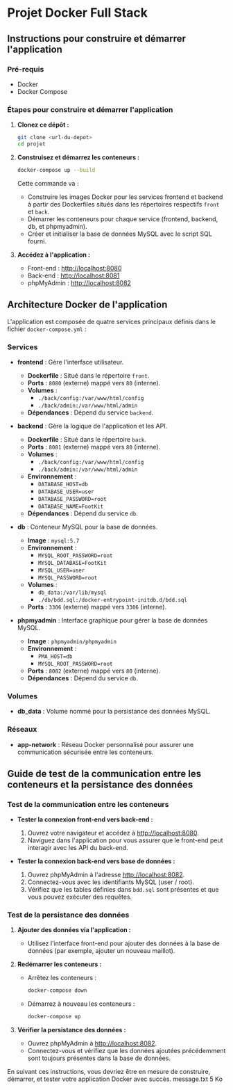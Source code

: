 # Projet Docker Full Stack

## Instructions pour construire et démarrer l'application

### Pré-requis

- Docker
- Docker Compose

### Étapes pour construire et démarrer l'application

1. **Clonez ce dépôt :**

    ```bash
    git clone <url-du-depot>
    cd projet
    ```

2. **Construisez et démarrez les conteneurs :**

    ```bash
    docker-compose up --build
    ```

    Cette commande va :
    - Construire les images Docker pour les services frontend et backend à partir des Dockerfiles situés dans les répertoires respectifs `front` et `back`.
    - Démarrer les conteneurs pour chaque service (frontend, backend, db, et phpmyadmin).
    - Créer et initialiser la base de données MySQL avec le script SQL fourni.

3. **Accédez à l'application :**
    - Front-end : [http://localhost:8080](http://localhost:8080)
    - Back-end : [http://localhost:8081](http://localhost:8081)
    - phpMyAdmin : [http://localhost:8082](http://localhost:8082)

## Architecture Docker de l'application

L'application est composée de quatre services principaux définis dans le fichier `docker-compose.yml` :

### Services

- **frontend** : Gère l'interface utilisateur.
    - **Dockerfile** : Situé dans le répertoire `front`.
    - **Ports** : `8080` (externe) mappé vers `80` (interne).
    - **Volumes** :
        - `./back/config:/var/www/html/config`
        - `./back/admin:/var/www/html/admin`
    - **Dépendances** : Dépend du service `backend`.

- **backend** : Gère la logique de l'application et les API.
    - **Dockerfile** : Situé dans le répertoire `back`.
    - **Ports** : `8081` (externe) mappé vers `80` (interne).
    - **Volumes** :
        - `./back/config:/var/www/html/config`
        - `./back/admin:/var/www/html/admin`
    - **Environnement** :
        - `DATABASE_HOST=db`
        - `DATABASE_USER=user`
        - `DATABASE_PASSWORD=root`
        - `DATABASE_NAME=FootKit`
    - **Dépendances** : Dépend du service `db`.

- **db** : Conteneur MySQL pour la base de données.
    - **Image** : `mysql:5.7`
    - **Environnement** :
        - `MYSQL_ROOT_PASSWORD=root`
        - `MYSQL_DATABASE=FootKit`
        - `MYSQL_USER=user`
        - `MYSQL_PASSWORD=root`
    - **Volumes** :
        - `db_data:/var/lib/mysql`
        - `./db/bdd.sql:/docker-entrypoint-initdb.d/bdd.sql`
    - **Ports** : `3306` (externe) mappé vers `3306` (interne).

- **phpmyadmin** : Interface graphique pour gérer la base de données MySQL.
    - **Image** : `phpmyadmin/phpmyadmin`
    - **Environnement** :
        - `PMA_HOST=db`
        - `MYSQL_ROOT_PASSWORD=root`
    - **Ports** : `8082` (externe) mappé vers `80` (interne).
    - **Dépendances** : Dépend du service `db`.

### Volumes

- **db_data** : Volume nommé pour la persistance des données MySQL.

### Réseaux

- **app-network** : Réseau Docker personnalisé pour assurer une communication sécurisée entre les conteneurs.

## Guide de test de la communication entre les conteneurs et la persistance des données

### Test de la communication entre les conteneurs

- **Tester la connexion front-end vers back-end :**
    1. Ouvrez votre navigateur et accédez à [http://localhost:8080](http://localhost:8080).
    2. Naviguez dans l'application pour vous assurer que le front-end peut interagir avec les API du back-end.

- **Tester la connexion back-end vers base de données :**
    1. Ouvrez phpMyAdmin à l'adresse [http://localhost:8082](http://localhost:8082).
    2. Connectez-vous avec les identifiants MySQL (user / root).
    3. Vérifiez que les tables définies dans `bdd.sql` sont présentes et que vous pouvez exécuter des requêtes.

### Test de la persistance des données

1. **Ajouter des données via l'application :**
    - Utilisez l'interface front-end pour ajouter des données à la base de données (par exemple, ajouter un nouveau maillot).

2. **Redémarrer les conteneurs :**
    - Arrêtez les conteneurs :
        ```bash
        docker-compose down
        ```
    - Démarrez à nouveau les conteneurs :
        ```bash
        docker-compose up
        ```

3. **Vérifier la persistance des données :**
    - Ouvrez phpMyAdmin à [http://localhost:8082](http://localhost:8082).
    - Connectez-vous et vérifiez que les données ajoutées précédemment sont toujours présentes dans la base de données.

En suivant ces instructions, vous devriez être en mesure de construire, démarrer, et tester votre application Docker avec succès.
message.txt
5 Ko
